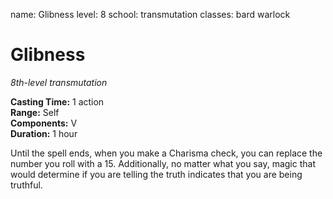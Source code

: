 name: Glibness level: 8 school: transmutation classes: bard warlock

# Glibness
_8th-level transmutation_

**Casting Time:** 1 action    
**Range:** Self    
**Components:** V    
**Duration:** 1 hour

Until the spell ends, when you make a Charisma check, you can replace the number you roll with a 15. Additionally, no matter what you say, magic that would determine if you are telling the truth indicates that you are being truthful. 